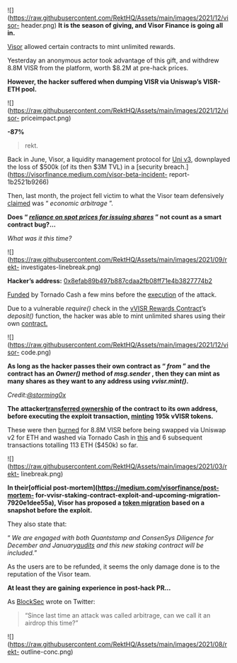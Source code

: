 ![](https://raw.githubusercontent.com/RektHQ/Assets/main/images/2021/12/visor-
header.png) **It is the season of giving, and Visor Finance is going all in.**

[Visor](https://www.visor.finance/) allowed certain contracts to mint
unlimited rewards.

Yesterday an anonymous actor took advantage of this gift, and withdrew 8.8M
VISR from the platform, worth $8.2M at pre-hack prices.

 **However, the hacker suffered when dumping VISR via Uniswap’s VISR-ETH
pool.**

![](https://raw.githubusercontent.com/RektHQ/Assets/main/images/2021/12/visor-
priceimpact.png)

 **-87%**

> rekt.

Back in June, Visor, a liquidity management protocol for [Uni
v3](https://rekt.news/uniswap-v3-lp-rekt/), downplayed the loss of $500k (of
its then $3M TVL) in a [security
breach.](https://visorfinance.medium.com/visor-beta-incident-
report-1b2521b9266)

Then, last month, the project fell victim to what the Visor team defensively
[claimed](https://twitter.com/VisorFinance/status/1464574917056385025) was “
_economic arbitrage_ ”.

 **Does “ _[reliance on spot prices for issuing
shares](https://twitter.com/Mudit__Gupta/status/1464657484367339527)_ ” not
count as a smart contract bug?…**

 _What was it this time?_

![](https://raw.githubusercontent.com/RektHQ/Assets/main/images/2021/09/rekt-
investigates-linebreak.png)

 **Hacker’s address:**
[0x8efab89b497b887cdaa2fb08ff71e4b3827774b2](https://etherscan.io/address/0x8efab89b497b887cdaa2fb08ff71e4b3827774b2)

[Funded](https://etherscan.io/tx/0x660b97542ade1e533bd5e098dbe53da26b63d53a3c2c4dd46b481a91bd075ead)
by Tornado Cash a few mins before the
[execution](https://etherscan.io/tx/0x69272d8c84d67d1da2f6425b339192fa472898dce936f24818fda415c1c1ff3f)
of the attack.

Due to a vulnerable _require()_ check in the [vVISR Rewards
Contract](https://etherscan.io/address/0xc9f27a50f82571c1c8423a42970613b8dbda14ef#code)’s
_deposit()_ function, the hacker was able to mint unlimited shares using their
own
[contract.](https://etherscan.io/address/0x10c509aa9ab291c76c45414e7cdbd375e1d5ace8)

![](https://raw.githubusercontent.com/RektHQ/Assets/main/images/2021/12/visor-
code.png)

 **As long as the hacker passes their own contract as “ _from_ ” and the
contract has an _Owner()_ method of _msg.sender_ , then they can mint as many
shares as they want to any address using _vvisr.mint()_.**

_Credit:[@storming0x](https://twitter.com/storming0x/status/1473321779250802693)_

 **The attacker[transferred
ownership](https://etherscan.io/tx/0x27f2210536553392cf180c0b37055b3dc92094a5d585d7d2a51f790c9145e47c)
of the contract to its own address, before executing the exploit transaction,
[minting](https://etherscan.io/tx/0x69272d8c84d67d1da2f6425b339192fa472898dce936f24818fda415c1c1ff3f)
195k vVISR tokens.**

These were then
[burned](https://etherscan.io/tx/0x6eabef1bf310a1361041d97897c192581cd9870f6a39040cd24d7de2335b4546)
for 8.8M VISR before being swapped via Uniswap v2 for ETH and washed via
Tornado Cash in
[this](https://etherscan.io/tx/0x0e16210218ecc487a35b9ff48fe3d9f3e9b0f50330f9e7805e38135732b85270)
and 6 subsequent transactions totalling 113 ETH ($450k) so far.

![](https://raw.githubusercontent.com/RektHQ/Assets/main/images/2021/03/rekt-
linebreak.png)

 **In their[official post-mortem](https://medium.com/visorfinance/post-mortem-
for-vvisr-staking-contract-exploit-and-upcoming-migration-7920e1dee55a), Visor
has proposed a [token
migration](https://twitter.com/VisorFinance/status/1473317327601078279) based
on a snapshot before the exploit.**

They also state that:

“ _We are engaged with both Quantstamp and ConsenSys Diligence for December
and January[audits](https://docs.visor.finance/learn/audits) and this new
staking contract will be included._”

As the users are to be refunded, it seems the only damage done is to the
reputation of the Visor team.

 **At least they are gaining experience in post-hack PR…**

As [BlockSec](https://twitter.com/BlockSecTeam/status/1473343144620015619)
wrote on Twitter:

> “Since last time an attack was called arbitrage, can we call it an airdrop
> this time?”

![](https://raw.githubusercontent.com/RektHQ/Assets/main/images/2021/08/rekt-
outline-conc.png)


